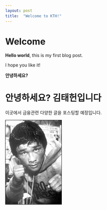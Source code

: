 ```yaml
---
layout: post
title:  "Welcome to KTH!"
---
```


# Welcome

**Hello world**, this is my first blog post.

I hope you like it!

**안녕하세요?**

# 안녕하세요? 김태헌입니다

이곳에서 금융관련 다양한 글을 포스팅할 예정입니다.

![41037_35481_5451](../images/2023-05-30-first-posting/41037_35481_5451.jpg)

